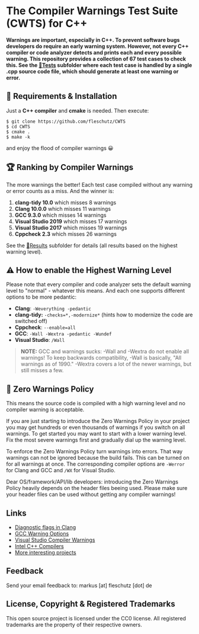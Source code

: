 The Compiler Warnings Test Suite (CWTS) for C++
===============================================

**Warnings are important, especially in C++. To prevent software bugs developers do require an early warning system. However, not every C++ compiler or code analyzer detects and prints each and every possible warning. This repository provides a collection of 67 test cases to check this. See the [📂Tests](Tests/) subfolder where each test case is handled by a single .cpp source code file, which should generate at least one warning or error.**


🔧 Requirements & Installation 
-------------------------------
Just a **C++ compiler** and **cmake** is needed. Then execute:

```
$ git clone https://github.com/fleschutz/CWTS
$ cd CWTS
$ cmake .
$ make -k
```
and enjoy the flood of compiler warnings 😀


🏆 Ranking by Compiler Warnings
--------------------------------
The more warnings the better! Each test case compiled without any warning or error counts as a miss. And the winner is:

1. **clang-tidy 10.0** which misses 8 warnings
2. **Clang 10.0.0** which misses 11 warnings
3. **GCC 9.3.0** which misses 14 warnings
4. **Visual Studio 2019** which misses 17 warnings
5. **Visual Studio 2017** which misses 19 warnings
6. **Cppcheck 2.3** which misses 26 warnings

See the [📂Results](Results/) subfolder for details (all results based on the highest warning level). 


⚠️ How to enable the Highest Warning Level 
-------------------------------------------
Please note that every compiler and code analyzer sets the default warning level to "normal" - whatever this means. And each one supports different options to be more pedantic:

* **Clang**: `-Weverything -pedantic`
* **clang-tidy:** `-checks=*,-modernize*` (hints how to modernize the code are switched off)
* **Cppcheck**: `--enable=all`
* **GCC**: `-Wall -Wextra -pedantic -Wundef`
* **Visual Studio**: `/Wall`

> **NOTE:** GCC and warnings sucks: -Wall and -Wextra do not enable all warnings! To keep backwards compatibility, -Wall is basically, "All warnings as of 1990." -Wextra covers a lot of the newer warnings, but still misses a few.

👮‍ Zero Warnings Policy 
------------------------
This means the source code is compiled with a high warning level and no compiler warning is acceptable.

If you are just starting to introduce the Zero Warnings Policy in your project you may get hundreds or even thousands of warnings if you switch on all warnings. To get started you may want to start with a lower warning level. Fix the most severe warnings first and gradually dial up the warning level.

To enforce the Zero Warnings Policy turn warnings into errors. That way warnings can not be ignored because the build fails. This can be turned on for all warnings at once. The corresponding compiler options are `-Werror` for Clang and GCC and `/WX` for Visual Studio.

Dear OS/framework/API/lib developers: introducing the Zero Warnings Policy heavily depends on the header files beeing used. Please make sure your header files can be used without getting any compiler warnings!

Links
-----
* [Diagnostic flags in Clang](https://clang.llvm.org/docs/DiagnosticsReference.html)
* [GCC Warning Options](https://gcc.gnu.org/onlinedocs/gcc/Warning-Options.html)
* [Visual Studio Compiler Warnings](https://docs.microsoft.com/en-us/cpp/error-messages/compiler-warnings/compiler-warnings-by-compiler-version)
* [Intel C++ Compilers](https://software.intel.com/en-us/c-compilers)
* [More interesting projects](http://www.fleschutz.de/Service.html)

Feedback
---------
Send your email feedback to: markus [at] fleschutz [dot] de

License, Copyright & Registered Trademarks
------------------------------------------
This open source project is licensed under the CC0 license. All registered trademarks are the property of their respective owners.
